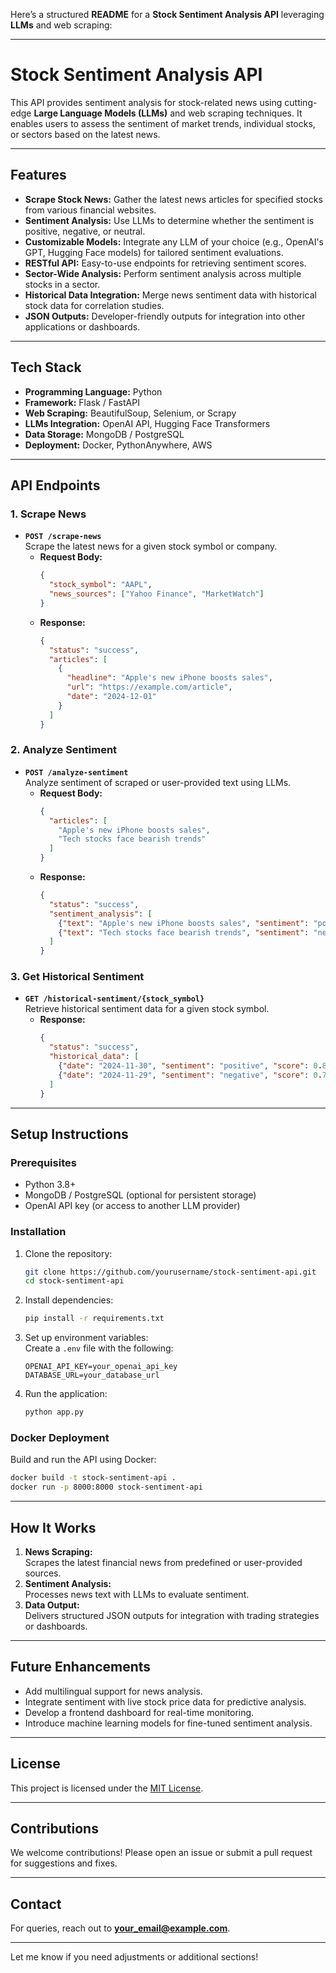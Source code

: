 Here’s a structured **README** for a **Stock Sentiment Analysis API** leveraging **LLMs** and web scraping:  

---

# **Stock Sentiment Analysis API**  

This API provides sentiment analysis for stock-related news using cutting-edge **Large Language Models (LLMs)** and web scraping techniques. It enables users to assess the sentiment of market trends, individual stocks, or sectors based on the latest news.  

---

## **Features**  

- **Scrape Stock News:** Gather the latest news articles for specified stocks from various financial websites.  
- **Sentiment Analysis:** Use LLMs to determine whether the sentiment is positive, negative, or neutral.  
- **Customizable Models:** Integrate any LLM of your choice (e.g., OpenAI's GPT, Hugging Face models) for tailored sentiment evaluations.  
- **RESTful API:** Easy-to-use endpoints for retrieving sentiment scores.  
- **Sector-Wide Analysis:** Perform sentiment analysis across multiple stocks in a sector.  
- **Historical Data Integration:** Merge news sentiment data with historical stock data for correlation studies.  
- **JSON Outputs:** Developer-friendly outputs for integration into other applications or dashboards.  

---

## **Tech Stack**  

- **Programming Language:** Python  
- **Framework:** Flask / FastAPI  
- **Web Scraping:** BeautifulSoup, Selenium, or Scrapy  
- **LLMs Integration:** OpenAI API, Hugging Face Transformers  
- **Data Storage:** MongoDB / PostgreSQL  
- **Deployment:** Docker, PythonAnywhere, AWS  

---

## **API Endpoints**  

### 1. **Scrape News**  
- **`POST /scrape-news`**  
  Scrape the latest news for a given stock symbol or company.  
  - **Request Body:**  
    ```json
    {
      "stock_symbol": "AAPL",
      "news_sources": ["Yahoo Finance", "MarketWatch"]
    }
    ```  
  - **Response:**  
    ```json
    {
      "status": "success",
      "articles": [
        {
          "headline": "Apple's new iPhone boosts sales",
          "url": "https://example.com/article",
          "date": "2024-12-01"
        }
      ]
    }
    ```  

### 2. **Analyze Sentiment**  
- **`POST /analyze-sentiment`**  
  Analyze sentiment of scraped or user-provided text using LLMs.  
  - **Request Body:**  
    ```json
    {
      "articles": [
        "Apple's new iPhone boosts sales",
        "Tech stocks face bearish trends"
      ]
    }
    ```  
  - **Response:**  
    ```json
    {
      "status": "success",
      "sentiment_analysis": [
        {"text": "Apple's new iPhone boosts sales", "sentiment": "positive", "confidence": 0.91},
        {"text": "Tech stocks face bearish trends", "sentiment": "negative", "confidence": 0.85}
      ]
    }
    ```  

### 3. **Get Historical Sentiment**  
- **`GET /historical-sentiment/{stock_symbol}`**  
  Retrieve historical sentiment data for a given stock symbol.  
  - **Response:**  
    ```json
    {
      "status": "success",
      "historical_data": [
        {"date": "2024-11-30", "sentiment": "positive", "score": 0.8},
        {"date": "2024-11-29", "sentiment": "negative", "score": 0.7}
      ]
    }
    ```  

---

## **Setup Instructions**  

### Prerequisites  
- Python 3.8+  
- MongoDB / PostgreSQL (optional for persistent storage)  
- OpenAI API key (or access to another LLM provider)  

### Installation  

1. Clone the repository:  
   ```bash
   git clone https://github.com/yourusername/stock-sentiment-api.git  
   cd stock-sentiment-api  
   ```  

2. Install dependencies:  
   ```bash
   pip install -r requirements.txt  
   ```  

3. Set up environment variables:  
   Create a `.env` file with the following:  
   ```env
   OPENAI_API_KEY=your_openai_api_key  
   DATABASE_URL=your_database_url  
   ```  

4. Run the application:  
   ```bash
   python app.py  
   ```  

### Docker Deployment  
Build and run the API using Docker:  
```bash
docker build -t stock-sentiment-api .  
docker run -p 8000:8000 stock-sentiment-api  
```  

---

## **How It Works**  

1. **News Scraping:**  
   Scrapes the latest financial news from predefined or user-provided sources.  
2. **Sentiment Analysis:**  
   Processes news text with LLMs to evaluate sentiment.  
3. **Data Output:**  
   Delivers structured JSON outputs for integration with trading strategies or dashboards.  

---

## **Future Enhancements**  

- Add multilingual support for news analysis.  
- Integrate sentiment with live stock price data for predictive analysis.  
- Develop a frontend dashboard for real-time monitoring.  
- Introduce machine learning models for fine-tuned sentiment analysis.  

---

## **License**  

This project is licensed under the [MIT License](LICENSE).  

---

## **Contributions**  

We welcome contributions! Please open an issue or submit a pull request for suggestions and fixes.  

---

## **Contact**  

For queries, reach out to **[your_email@example.com](mailto:your_email@example.com)**.  

--- 

Let me know if you need adjustments or additional sections!